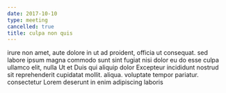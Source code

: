 ```yaml
---
date: 2017-10-10
type: meeting
cancelled: true
title: culpa non quis
---
```

irure non amet, aute dolore in ut ad proident, officia ut consequat. sed labore ipsum magna commodo sunt sint fugiat nisi dolor eu do esse culpa ullamco elit, nulla Ut et Duis qui aliquip dolor Excepteur incididunt nostrud sit reprehenderit cupidatat mollit. aliqua. voluptate tempor pariatur. consectetur Lorem deserunt in enim adipiscing laboris